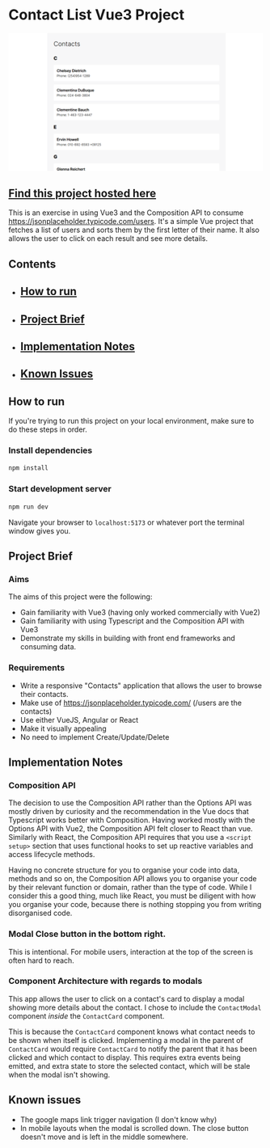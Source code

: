 # Contact List Vue3 Project

![screenshot of the project](./readme-screenshot.png)

## [Find this project hosted here](https://codesandbox.io/p/github/kchndesign/contacts-list/main?file=%2FREADME.md)

This is an exercise in using Vue3 and the Composition API to consume
https://jsonplaceholder.typicode.com/users. It's a simple Vue project that
fetches a list of users and sorts them by the first letter of their name. It
also allows the user to click on each result and see more details.

## Contents

-   ## [How to run](#how-to-run-1)
-   ## [Project Brief](#project-brief-1)
-   ## [Implementation Notes](#implementation-notes-1)
-   ## [Known Issues](#known-issues-1)

## How to run

If you're trying to run this project on your local environment, make sure to do
these steps in order.

### Install dependencies

```sh
npm install
```

### Start development server

```sh
npm run dev
```

Navigate your browser to `localhost:5173` or whatever port the terminal window
gives you.

## Project Brief

### Aims

The aims of this project were the following:

-   Gain familiarity with Vue3 (having only worked commercially with Vue2)
-   Gain familiarity with using Typescript and the Composition API with Vue3
-   Demonstrate my skills in building with front end frameworks and consuming
    data.

### Requirements

-   Write a responsive "Contacts" application that allows the user to browse
    their contacts.
-   Make use of https://jsonplaceholder.typicode.com/ (/users are the contacts)
-   Use either VueJS, Angular or React
-   Make it visually appealing
-   No need to implement Create/Update/Delete

## Implementation Notes

### Composition API

The decision to use the Composition API rather than the Options API was mostly
driven by curiosity and the recommendation in the Vue docs that Typescript works
better with Composition. Having worked mostly with the Options API with Vue2,
the Composition API felt closer to React than vue. Similarly with React, the
Composition API requires that you use a `<script setup>` section that uses
functional hooks to set up reactive variables and access lifecycle methods.

Having no concrete structure for you to organise your code into data, methods
and so on, the Composition API allows you to organise your code by their
relevant function or domain, rather than the type of code. While I consider this
a good thing, much like React, you must be diligent with how you organise your
code, because there is nothing stopping you from writing disorganised code.

### Modal Close button in the bottom right.

This is intentional. For mobile users, interaction at the top of the screen is
often hard to reach.

### Component Architecture with regards to modals

This app allows the user to click on a contact's card to display a modal showing
more details about the contact. I chose to include the `ContactModal` component
_inside_ the `ContactCard` component.

This is because the `ContactCard` component knows what contact needs to be shown
when itself is clicked. Implementing a modal in the parent of `ContactCard`
would require `ContactCard` to notify the parent that it has been clicked and
which contact to display. This requires extra events being emitted, and extra
state to store the selected contact, which will be stale when the modal isn't
showing.

## Known issues

-   The google maps link trigger navigation (I don't know why)
-   In mobile layouts when the modal is scrolled down. The close button doesn't
    move and is left in the middle somewhere.
